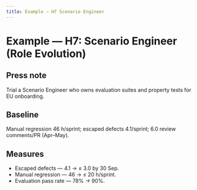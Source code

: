 ```yaml
---
title: Example — H7 Scenario Engineer
---
```


# Example — H7: Scenario Engineer (Role Evolution)

## Press note
Trial a Scenario Engineer who owns evaluation suites and property tests for EU onboarding.

## Baseline
Manual regression 46 h/sprint; escaped defects 4.1/sprint; 6.0 review comments/PR (Apr–May).

## Measures
- Escaped defects — 4.1 → ≤ 3.0 by 30 Sep.
- Manual regression — 46 → ≤ 20 h/sprint.
- Evaluation pass rate — 78% → 90%.

